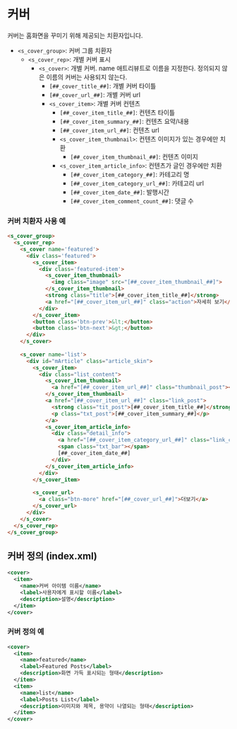 # 커버

커버는 홈화면을 꾸미기 위해 제공되는 치환자입니다.

- `<s_cover_group>`: 커버 그룹 치환자
  - `<s_cover_rep>`: 개별 커버 표시
    - `<s_cover>`: 개별 커버. name 애트리뷰트로 이름을 지정한다. 정의되지 않은 이름의 커버는 사용되지 않는다.
      - `[##_cover_title_##]`: 개별 커버 타이틀
      - `[##_cover_url_##]`: 개별 커버 url
      - `<s_cover_item>`: 개별 커버 컨텐츠
        - `[##_cover_item_title_##]`: 컨텐츠 타이틀
        - `[##_cover_item_summary_##]`: 컨텐츠 요약/내용
        - `[##_cover_item_url_##]`: 컨텐츠 url
        - `<s_cover_item_thumbnail>`: 컨텐츠 이미지가 있는 경우에만 치환
          - `[##_cover_item_thumbnail_##]`: 컨텐츠 이미지
        - `<s_cover_item_article_info>`: 컨텐츠가 글인 경우에만 치환
          - `[##_cover_item_category_##]`: 카테고리 명
          - `[##_cover_item_category_url_##]`: 카테고리 url
          - `[##_cover_item_date_##]`: 발행시간
          - `[##_cover_item_comment_count_##]`: 댓글 수

### 커버 치환자 사용 예
```html
<s_cover_group>
  <s_cover_rep>
    <s_cover name='featured'>
      <div class='featured'>
        <s_cover_item>
          <div class='featured-item'>
            <s_cover_item_thumbnail>
              <img class="image" src="[##_cover_item_thumbnail_##]">
            </s_cover_item_thumbnail>
            <strong class="title">[##_cover_item_title_##]</strong>
            <a href="[##_cover_item_url_##]" class="action">자세히 보기</a>
          </div>
        </s_cover_item>
        <button class='btn-prev'>&lt;</button>
        <button class='btn-next'>&gt;</button>
      </div>
    </s_cover>
    
    <s_cover name='list'>
      <div id="mArticle" class="article_skin">
        <s_cover_item>
          <div class="list_content">
            <s_cover_item_thumbnail>
              <a href="[##_cover_item_url_##]" class="thumbnail_post"><img src="//i1.daumcdn.net/thumb/C148x148/?fname=[##_cover_item_thumbnail_##]"></a>
            </s_cover_item_thumbnail>
            <a href="[##_cover_item_url_##]" class="link_post">
              <strong class="tit_post">[##_cover_item_title_##]</strong>
              <p class="txt_post">[##_cover_item_summary_##]</p>
            </a>
            <s_cover_item_article_info>
              <div class="detail_info">
                <a href="[##_cover_item_category_url_##]" class="link_cate">[##_cover_item_category_##]</a>
                <span class="txt_bar"></span>
                [##_cover_item_date_##]
              </div>
            </s_cover_item_article_info>
          </div>
        </s_cover_item>
        
        <s_cover_url>
          <a class="btn-more" href="[##_cover_url_##]">더보기</a>
        </s_cover_url>
      </div>
    </s_cover>
  </s_cover_rep>
</s_cover_group>
```

## 커버 정의 (index.xml)

```xml
<cover>
  <item>
    <name>커버 아이템 이름</name>
    <label>사용자에게 표시할 이름</label>
    <description>설명</description>
  </item>
</cover>
```

### 커버 정의 예
```xml
<cover>
  <item>
    <name>featured</name>
    <label>Featured Posts</label>
    <description>화면 가득 표시되는 형태</description>
  </item>
  <item>
    <name>list</name>
    <label>Posts List</label>
    <description>이미지와 제목, 용약이 나열되는 형태</description>
  </item>
</cover>
```
